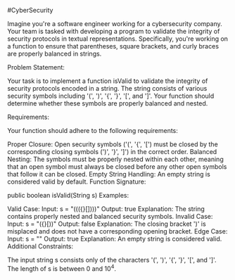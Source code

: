 #CyberSecurity

Imagine you're a software engineer working for a cybersecurity company. Your team is tasked with developing a program to validate the integrity of security protocols in textual representations. Specifically, you're working on a function to ensure that parentheses, square brackets, and curly braces are properly balanced in strings.

Problem Statement:

Your task is to implement a function isValid to validate the integrity of security protocols encoded in a string. The string consists of various security symbols including '(', ')', '{', '}', '[', and ']'. Your function should determine whether these symbols are properly balanced and nested.

Requirements:

Your function should adhere to the following requirements:

Proper Closure: Open security symbols ('(', '{', '[') must be closed by the corresponding closing symbols (')', '}', ']') in the correct order.
Balanced Nesting: The symbols must be properly nested within each other, meaning that an open symbol must always be closed before any other open symbols that follow it can be closed.
Empty String Handling: An empty string is considered valid by default.
Function Signature:

public boolean isValid(String s)
Examples:

Valid Case:
Input: s = "((({}[])))"
Output: true
Explanation: The string contains properly nested and balanced security symbols.
Invalid Case:
Input: s = "({}[))"
Output: false
Explanation: The closing bracket ')' is misplaced and does not have a corresponding opening bracket.
Edge Case:
Input: s = ""
Output: true
Explanation: An empty string is considered valid.
Additional Constraints:

The input string s consists only of the characters '(', ')', '{', '}', '[', and ']'.
The length of s is between 0 and $10^4$.
